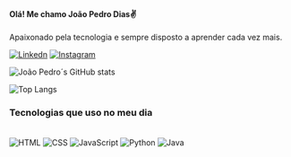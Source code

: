 #### Olá! Me chamo João Pedro Dias✌️
Apaixonado pela tecnologia e sempre disposto a aprender cada vez mais.

[![Linkedn](https://img.shields.io/badge/LinkedIn-0077B5?style=for-the-badge&logo=linkedin&logoColor=white)](https://www.linkedin.com/in/jo%C3%A3o-pedro-dias-00b0262a7/)
[![Instagram](https://img.shields.io/badge/Instagram-E4405F?style=for-the-badge&logo=instagram&logoColor=white)](https://www.instagram.com/joaopedroadias/)



![João Pedro´s GitHub stats](https://github-readme-stats.vercel.app/api?username=Joaoadiaas&show_icons=true&theme=radical)

![Top Langs](https://github-readme-stats.vercel.app/api/top-langs/?username=Joaoadiaas&layout=compact)

### Tecnologias que uso no meu dia
<div style="display:inline_block"><br/>
    <img align="center" alt="HTML" src="https://img.shields.io/badge/HTML-239120?style=for-the-badge&logo=html5&logoColor=white"/>
    <img align="center" alt="CSS" src="https://img.shields.io/badge/CSS-239120?&style=for-the-badge&logo=css3&logoColor=white"/>
    <img align="center" alt="JavaScript" src="https://img.shields.io/badge/JavaScript-323330?style=for-the-badge&logo=javascript&logoColor=F7DF1E"/>
    <img align="center" alt="Python" src="https://img.shields.io/badge/Python-14354C?style=for-the-badge&logo=python&logoColor=white"/>
     <img align="center" alt="Java" src="https://img.shields.io/badge/Java-ED8B00?style=for-the-badge&logo=openjdk&logoColor=white"/>
</div><br/>



